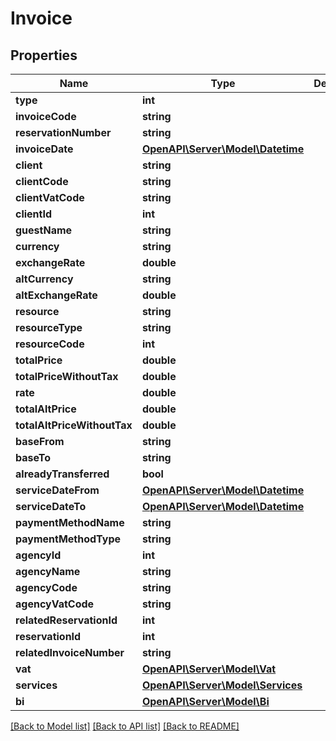 # Invoice

## Properties
Name | Type | Description | Notes
------------ | ------------- | ------------- | -------------
**type** | **int** |  | [optional] 
**invoiceCode** | **string** |  | [optional] 
**reservationNumber** | **string** |  | [optional] 
**invoiceDate** | [**OpenAPI\Server\Model\Datetime**](Datetime.md) |  | [optional] 
**client** | **string** |  | [optional] 
**clientCode** | **string** |  | [optional] 
**clientVatCode** | **string** |  | [optional] 
**clientId** | **int** |  | [optional] 
**guestName** | **string** |  | [optional] 
**currency** | **string** |  | [optional] 
**exchangeRate** | **double** |  | [optional] 
**altCurrency** | **string** |  | [optional] 
**altExchangeRate** | **double** |  | [optional] 
**resource** | **string** |  | [optional] 
**resourceType** | **string** |  | [optional] 
**resourceCode** | **int** |  | [optional] 
**totalPrice** | **double** |  | [optional] 
**totalPriceWithoutTax** | **double** |  | [optional] 
**rate** | **double** |  | [optional] 
**totalAltPrice** | **double** |  | [optional] 
**totalAltPriceWithoutTax** | **double** |  | [optional] 
**baseFrom** | **string** |  | [optional] 
**baseTo** | **string** |  | [optional] 
**alreadyTransferred** | **bool** |  | [optional] 
**serviceDateFrom** | [**OpenAPI\Server\Model\Datetime**](Datetime.md) |  | [optional] 
**serviceDateTo** | [**OpenAPI\Server\Model\Datetime**](Datetime.md) |  | [optional] 
**paymentMethodName** | **string** |  | [optional] 
**paymentMethodType** | **string** |  | [optional] 
**agencyId** | **int** |  | [optional] 
**agencyName** | **string** |  | [optional] 
**agencyCode** | **string** |  | [optional] 
**agencyVatCode** | **string** |  | [optional] 
**relatedReservationId** | **int** |  | [optional] 
**reservationId** | **int** |  | [optional] 
**relatedInvoiceNumber** | **string** |  | [optional] 
**vat** | [**OpenAPI\Server\Model\Vat**](Vat.md) |  | [optional] 
**services** | [**OpenAPI\Server\Model\Services**](Services.md) |  | [optional] 
**bi** | [**OpenAPI\Server\Model\Bi**](Bi.md) |  | [optional] 

[[Back to Model list]](../README.md#documentation-for-models) [[Back to API list]](../README.md#documentation-for-api-endpoints) [[Back to README]](../README.md)


